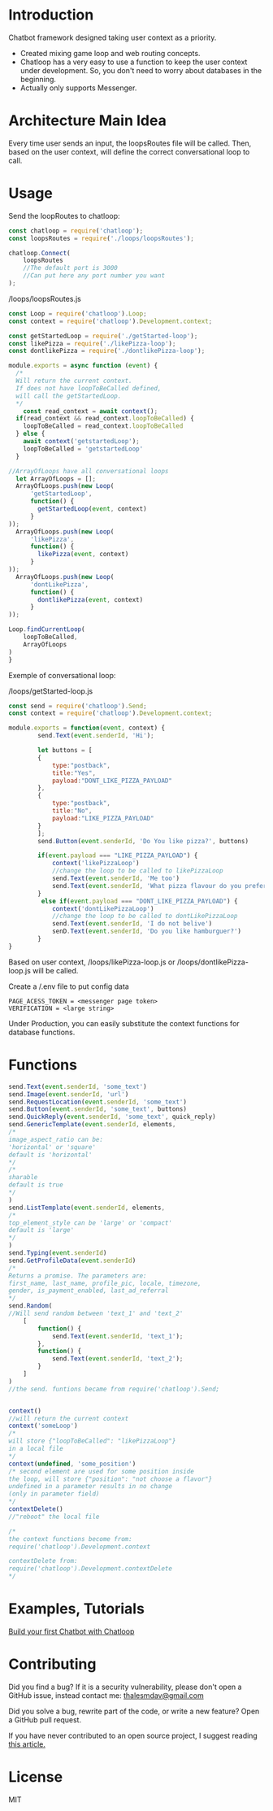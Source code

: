 # Introduction

Chatbot framework designed taking user context as a priority. 
* Created mixing game loop and web routing concepts.
* Chatloop has a very easy to use a function to keep the user context under development. So, you don't need to worry about databases in the beginning.
* Actually only supports Messenger.


# Architecture Main Idea

Every time user sends an input, the loopsRoutes file will be called. Then, based on the user context, will define the correct conversational loop to call.

# Usage

Send the loopRoutes to chatloop:
```js
const chatloop = require('chatloop');
const loopsRoutes = require('./loops/loopsRoutes');

chatloop.Connect(
    loopsRoutes
    //The default port is 3000
    //Can put here any port number you want
);
```


/loops/loopsRoutes.js
```js
const Loop = require('chatloop').Loop;
const context = require('chatloop').Development.context;

const getStartedLoop = require('./getStarted-loop');
const likePizza = require('./likePizza-loop');
const dontlikePizza = require('./dontlikePizza-loop');

module.exports = async function (event) {    
  /*
  Will return the current context. 
  If does not have loopToBeCalled defined,
  will call the getStartedLoop.
  */
    const read_context = await context();
  if(read_context && read_context.loopToBeCalled) {
    loopToBeCalled = read_context.loopToBeCalled
  } else {
    await context('getstartedLoop');
    loopToBeCalled = 'getstartedLoop'
  }

//ArrayOfLoops have all conversational loops
  let ArrayOfLoops = [];
  ArrayOfLoops.push(new Loop(
      'getStartedLoop',
      function() {
        getStartedLoop(event, context)
      }
));
  ArrayOfLoops.push(new Loop(
      'likePizza',
      function() {
        likePizza(event, context)
      }
));
  ArrayOfLoops.push(new Loop(
      'dontLikePizza',
      function() {
        dontlikePizza(event, context)
      }
));

Loop.findCurrentLoop(
    loopToBeCalled,
    ArrayOfLoops
)
}
```


Exemple of conversational loop:

/loops/getStarted-loop.js
```js
const send = require('chatloop').Send;
const context = require('chatloop').Development.context;

module.exports = function(event, context) {
        send.Text(event.senderId, 'Hi');

        let buttons = [
        {
            type:"postback",
            title:"Yes",
            payload:"DONT_LIKE_PIZZA_PAYLOAD"
        },
        {
            type:"postback",
            title:"No",
            payload:"LIKE_PIZZA_PAYLOAD"
        }
        ];
        send.Button(event.senderId, 'Do You like pizza?', buttons)

        if(event.payload === "LIKE_PIZZA_PAYLOAD") {
            context('likePizzaLoop')
            //change the loop to be called to likePizzaLoop
            send.Text(event.senderId, 'Me too')
            send.Text(event.senderId, 'What pizza flavour do you prefer?')
        }
         else if(event.payload === "DONT_LIKE_PIZZA_PAYLOAD") {
            context('dontLikePizzaLoop') 
            //change the loop to be called to dontLikePizzaLoop
            send.Text(event.senderId, 'I do not belive')
            senD.Text(event.senderId, 'Do you like hamburguer?')
        }
}
```
Based on user context, /loops/likePizza-loop.js or 
/loops/dontlikePizza-loop.js will be called. 


Create a /.env file to put config data
```.env
PAGE_ACESS_TOKEN = <messenger page token>
VERIFICATION = <large string>
```


Under Production, you can easily substitute the context 
functions for database functions. 


# Functions
```js
send.Text(event.senderId, 'some_text')
send.Image(event.senderId, 'url')
send.RequestLocation(event.senderId, 'some_text')
send.Button(event.senderId, 'some_text', buttons)
send.QuickReply(event.senderId, 'some_text', quick_reply)
send.GenericTemplate(event.senderId, elements,
/*
image_aspect_ratio can be:
'horizontal' or 'square'
default is 'horizontal'
*/
/*
sharable 
default is true
*/
)
send.ListTemplate(event.senderId, elements,
/*
top_element_style can be 'large' or 'compact'
default is 'large'
*/
)
send.Typing(event.senderId)
send.GetProfileData(event.senderId)
/*
Returns a promise. The parameters are:
first_name, last_name, profile_pic, locale, timezone,
gender, is_payment_enabled, last_ad_referral
*/
send.Random(
//Will send random between 'text_1' and 'text_2' 
    [
        function() {
            send.Text(event.senderId, 'text_1');
        },
        function() {
            send.Text(event.senderId, 'text_2');
        }
    ]
)
//the send. funtions became from require('chatloop').Send;


context() 
//will return the current context
context('someLoop') 
/*
will store {"loopToBeCalled": "likePizzaLoop"}
in a local file
*/
context(undefined, 'some_position')
/* second element are used for some position inside
the loop, will store {"position": "not choose a flavor"}
undefined in a parameter results in no change
(only in parameter field) 
*/
contextDelete()
//"reboot" the local file

/*
the context functions become from: 
require('chatloop').Development.context

contextDelete from: 
require('chatloop').Development.contextDelete
*/
```


# Examples, Tutorials
[Build your first Chatbot with Chatloop](https://medium.com/@thalesmdav/build-your-first-chatbot-with-chatloop-ddd21e47e21)

# Contributing
Did you find a bug? If it is a security vulnerability, please don't open a GitHub issue, instead contact me: thalesmdav@gmail.com

Did you solve a bug, rewrite part of the code, or write a new feature?
Open a GitHub pull request.

If you have never contributed to an open source project, I suggest reading [this article.](https://codeburst.io/a-step-by-step-guide-to-making-your-first-github-contribution-5302260a2940)

# License

MIT